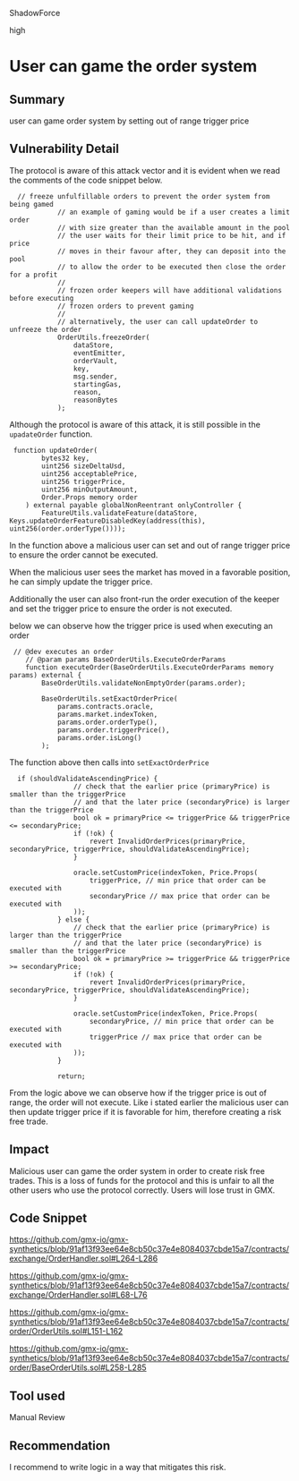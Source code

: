 ShadowForce

high

# User can game the order system

## Summary
user can game order system by setting out of range trigger price
## Vulnerability Detail
The protocol is aware of this attack vector and it is evident when we read the comments of the code snippet below.
```solidity
  // freeze unfulfillable orders to prevent the order system from being gamed
            // an example of gaming would be if a user creates a limit order
            // with size greater than the available amount in the pool
            // the user waits for their limit price to be hit, and if price
            // moves in their favour after, they can deposit into the pool
            // to allow the order to be executed then close the order for a profit
            //
            // frozen order keepers will have additional validations before executing
            // frozen orders to prevent gaming
            //
            // alternatively, the user can call updateOrder to unfreeze the order
            OrderUtils.freezeOrder(
                dataStore,
                eventEmitter,
                orderVault,
                key,
                msg.sender,
                startingGas,
                reason,
                reasonBytes
            );
```
Although the protocol is aware of this attack, it is still possible in the `upadateOrder` function.
```solidity
 function updateOrder(
        bytes32 key,
        uint256 sizeDeltaUsd,
        uint256 acceptablePrice,
        uint256 triggerPrice,
        uint256 minOutputAmount,
        Order.Props memory order
    ) external payable globalNonReentrant onlyController {
        FeatureUtils.validateFeature(dataStore, Keys.updateOrderFeatureDisabledKey(address(this), uint256(order.orderType())));
```
In the function above a malicious user can set and out of range trigger price to ensure the order cannot be executed.

When the malicious user sees the market has moved in a favorable position, he can simply update the trigger price.

Additionally the user can also front-run the order execution of the keeper and set the trigger price to ensure the order is not executed.

below we can observe how the trigger price is used when executing an order
```solidity
 // @dev executes an order
    // @param params BaseOrderUtils.ExecuteOrderParams
    function executeOrder(BaseOrderUtils.ExecuteOrderParams memory params) external {
        BaseOrderUtils.validateNonEmptyOrder(params.order);

        BaseOrderUtils.setExactOrderPrice(
            params.contracts.oracle,
            params.market.indexToken,
            params.order.orderType(),
            params.order.triggerPrice(),
            params.order.isLong()
        );
```
The function above then calls into `setExactOrderPrice`
```solidity
  if (shouldValidateAscendingPrice) {
                // check that the earlier price (primaryPrice) is smaller than the triggerPrice
                // and that the later price (secondaryPrice) is larger than the triggerPrice
                bool ok = primaryPrice <= triggerPrice && triggerPrice <= secondaryPrice;
                if (!ok) {
                    revert InvalidOrderPrices(primaryPrice, secondaryPrice, triggerPrice, shouldValidateAscendingPrice);
                }

                oracle.setCustomPrice(indexToken, Price.Props(
                    triggerPrice, // min price that order can be executed with
                    secondaryPrice // max price that order can be executed with
                ));
            } else {
                // check that the earlier price (primaryPrice) is larger than the triggerPrice
                // and that the later price (secondaryPrice) is smaller than the triggerPrice
                bool ok = primaryPrice >= triggerPrice && triggerPrice >= secondaryPrice;
                if (!ok) {
                    revert InvalidOrderPrices(primaryPrice, secondaryPrice, triggerPrice, shouldValidateAscendingPrice);
                }

                oracle.setCustomPrice(indexToken, Price.Props(
                    secondaryPrice, // min price that order can be executed with
                    triggerPrice // max price that order can be executed with
                ));
            }

            return;
```
From the logic above we can observe how if the trigger price is out of range, the order will not execute. Like i stated earlier the malicious user can then update trigger price if it is favorable for him, therefore creating a risk free trade.
## Impact
Malicious user can game the order system in order to create risk free trades. This is a loss of funds for the protocol and this is unfair to all the other users who use the protocol correctly. Users will lose trust in GMX.
## Code Snippet
https://github.com/gmx-io/gmx-synthetics/blob/91af13f93ee64e8cb50c37e4e8084037cbde15a7/contracts/exchange/OrderHandler.sol#L264-L286

https://github.com/gmx-io/gmx-synthetics/blob/91af13f93ee64e8cb50c37e4e8084037cbde15a7/contracts/exchange/OrderHandler.sol#L68-L76

https://github.com/gmx-io/gmx-synthetics/blob/91af13f93ee64e8cb50c37e4e8084037cbde15a7/contracts/order/OrderUtils.sol#L151-L162

https://github.com/gmx-io/gmx-synthetics/blob/91af13f93ee64e8cb50c37e4e8084037cbde15a7/contracts/order/BaseOrderUtils.sol#L258-L285
## Tool used

Manual Review

## Recommendation
I recommend to write logic in a way that mitigates this risk.
